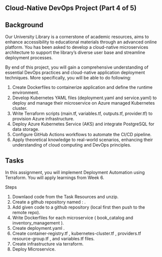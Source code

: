## Cloud-Native DevOps Project (Part 4 of 5)

## Background
Our University Library is a cornerstone of academic resources, aims to enhance accessibility to educational materials through an advanced online platform. 
You has been asked to develop a cloud-native microservices architecture to support the library’s diverse user base and streamline deployment processes.

By end of this project, you will gain a comprehensive understanding of essential
DevOps practices and cloud-native application deployment techniques. More
specifically, you will be able to do following:

1. Create Dockerfiles to containerize application and define the runtime
environment.
2. Develop Kubernetes YAML files (deployment.yaml and service.yaml) to deploy
and manage their microservice on Azure managed Kubernetes cluster.
3. Write Terraform scripts (main.tf, variables.tf, outputs.tf, provider.tf) to
provision Azure infrastructure.
4. Deploy Azure Kubernetes Service (AKS) and integrate PostgreSQL for data
storage.
5. Configure GitHub Actions workflows to automate the CI/CD pipeline.
6. Apply theoretical knowledge to real-world scenarios, enhancing their
understanding of cloud computing and DevOps principles. 

## Tasks

In this assignment, you will implement Deployment Automation using Terraform. You will apply learnings from Week 6.

Steps

1. Downlaod code from the Task Resources and unzip.
2. Create a github repository named : <your-name-sit722-part4> .
3. Add given code to a github repository (local first then push to the remote
repo).
4. Write Dockerfiles for each microservice ( book_catalog and
inventory_management ).
5. Create deployment.yaml .
6. Create container-registry.tf , kubernetes-cluster.tf , providers.tf
resource-group.tf , and variables.tf files.
7. Create infrastructure via terraform.
8. Deploy Microservice.